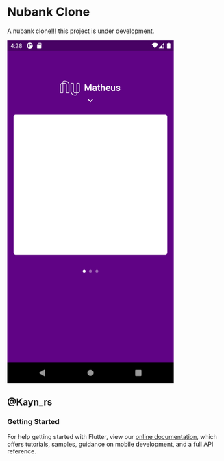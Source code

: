 # Nubank Clone

A nubank clone!!!
this project is under development.

<img src="https://github.com/OliverXs/OliverXs/blob/master/photos/nubank.png" alt="nubank interface" height="800px">

## @Kayn_rs
### Getting Started





For help getting started with Flutter, view our
[online documentation](https://flutter.dev/docs), which offers tutorials,
samples, guidance on mobile development, and a full API reference.
